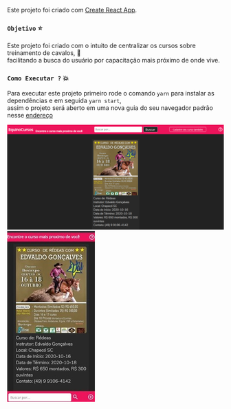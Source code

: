 Este projeto foi criado com [Create React App](https://github.com/facebook/create-react-app).


### `Objetivo` :star:

Este projeto foi criado com o intuito de centralizar os cursos sobre treinamento de cavalos, :horse: <br />
facilitando a busca do usuário por capacitação mais próximo de onde vive.

### `Como Executar ?` :boom:

Para executar este projeto primeiro rode o comando `yarn` para instalar as dependências e em seguida `yarn start`, <br />
assim o projeto será aberto em uma nova guia do seu navegador padrão nesse [endereço](http://localhost:3000) 

![Print1](https://github.com/MatheusMoreiraDosSantos/equinocursos-frontend/blob/master/src/assets/img/p1.png)
![Print2](https://github.com/MatheusMoreiraDosSantos/equinocursos-frontend/blob/master/src/assets/img/p2.jpg)
